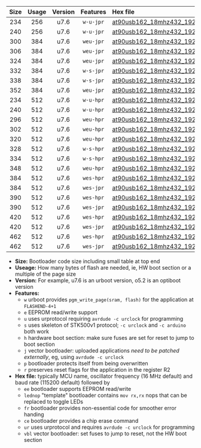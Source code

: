 |Size|Usage|Version|Features|Hex file|
|:-:|:-:|:-:|:-:|:--|
|234|256|u7.6|`w-u-jpr`|[at90usb162_18mhz432_19200bps_ur_vbl.hex](https://raw.githubusercontent.com/stefanrueger/urboot/main/at90usb162_18mhz432_19200bps_ur_vbl.hex)|
|240|256|u7.6|`w-u-jpr`|[at90usb162_18mhz432_19200bps_lednop_ur_vbl.hex](https://raw.githubusercontent.com/stefanrueger/urboot/main/at90usb162_18mhz432_19200bps_lednop_ur_vbl.hex)|
|300|384|u7.6|`weu-jpr`|[at90usb162_18mhz432_19200bps_ee_ur_vbl.hex](https://raw.githubusercontent.com/stefanrueger/urboot/main/at90usb162_18mhz432_19200bps_ee_ur_vbl.hex)|
|306|384|u7.6|`weu-jpr`|[at90usb162_18mhz432_19200bps_ee_lednop_ur_vbl.hex](https://raw.githubusercontent.com/stefanrueger/urboot/main/at90usb162_18mhz432_19200bps_ee_lednop_ur_vbl.hex)|
|324|384|u7.6|`weu-jpr`|[at90usb162_18mhz432_19200bps_ee_lednop_fr_ur_vbl.hex](https://raw.githubusercontent.com/stefanrueger/urboot/main/at90usb162_18mhz432_19200bps_ee_lednop_fr_ur_vbl.hex)|
|332|384|u7.6|`w-s-jpr`|[at90usb162_18mhz432_19200bps_vbl.hex](https://raw.githubusercontent.com/stefanrueger/urboot/main/at90usb162_18mhz432_19200bps_vbl.hex)|
|338|384|u7.6|`w-s-jpr`|[at90usb162_18mhz432_19200bps_lednop_vbl.hex](https://raw.githubusercontent.com/stefanrueger/urboot/main/at90usb162_18mhz432_19200bps_lednop_vbl.hex)|
|352|384|u7.6|`weu-jpr`|[at90usb162_18mhz432_19200bps_ee_lednop_fr_ce_ur_vbl.hex](https://raw.githubusercontent.com/stefanrueger/urboot/main/at90usb162_18mhz432_19200bps_ee_lednop_fr_ce_ur_vbl.hex)|
|234|512|u7.6|`w-u-hpr`|[at90usb162_18mhz432_19200bps_ur.hex](https://raw.githubusercontent.com/stefanrueger/urboot/main/at90usb162_18mhz432_19200bps_ur.hex)|
|240|512|u7.6|`w-u-hpr`|[at90usb162_18mhz432_19200bps_lednop_ur.hex](https://raw.githubusercontent.com/stefanrueger/urboot/main/at90usb162_18mhz432_19200bps_lednop_ur.hex)|
|296|512|u7.6|`weu-hpr`|[at90usb162_18mhz432_19200bps_ee_ur.hex](https://raw.githubusercontent.com/stefanrueger/urboot/main/at90usb162_18mhz432_19200bps_ee_ur.hex)|
|302|512|u7.6|`weu-hpr`|[at90usb162_18mhz432_19200bps_ee_lednop_ur.hex](https://raw.githubusercontent.com/stefanrueger/urboot/main/at90usb162_18mhz432_19200bps_ee_lednop_ur.hex)|
|320|512|u7.6|`weu-hpr`|[at90usb162_18mhz432_19200bps_ee_lednop_fr_ur.hex](https://raw.githubusercontent.com/stefanrueger/urboot/main/at90usb162_18mhz432_19200bps_ee_lednop_fr_ur.hex)|
|328|512|u7.6|`w-s-hpr`|[at90usb162_18mhz432_19200bps.hex](https://raw.githubusercontent.com/stefanrueger/urboot/main/at90usb162_18mhz432_19200bps.hex)|
|334|512|u7.6|`w-s-hpr`|[at90usb162_18mhz432_19200bps_lednop.hex](https://raw.githubusercontent.com/stefanrueger/urboot/main/at90usb162_18mhz432_19200bps_lednop.hex)|
|348|512|u7.6|`weu-hpr`|[at90usb162_18mhz432_19200bps_ee_lednop_fr_ce_ur.hex](https://raw.githubusercontent.com/stefanrueger/urboot/main/at90usb162_18mhz432_19200bps_ee_lednop_fr_ce_ur.hex)|
|384|512|u7.6|`wes-hpr`|[at90usb162_18mhz432_19200bps_ee.hex](https://raw.githubusercontent.com/stefanrueger/urboot/main/at90usb162_18mhz432_19200bps_ee.hex)|
|384|512|u7.6|`wes-jpr`|[at90usb162_18mhz432_19200bps_ee_vbl.hex](https://raw.githubusercontent.com/stefanrueger/urboot/main/at90usb162_18mhz432_19200bps_ee_vbl.hex)|
|390|512|u7.6|`wes-hpr`|[at90usb162_18mhz432_19200bps_ee_lednop.hex](https://raw.githubusercontent.com/stefanrueger/urboot/main/at90usb162_18mhz432_19200bps_ee_lednop.hex)|
|390|512|u7.6|`wes-jpr`|[at90usb162_18mhz432_19200bps_ee_lednop_vbl.hex](https://raw.githubusercontent.com/stefanrueger/urboot/main/at90usb162_18mhz432_19200bps_ee_lednop_vbl.hex)|
|420|512|u7.6|`wes-hpr`|[at90usb162_18mhz432_19200bps_ee_lednop_fr.hex](https://raw.githubusercontent.com/stefanrueger/urboot/main/at90usb162_18mhz432_19200bps_ee_lednop_fr.hex)|
|420|512|u7.6|`wes-jpr`|[at90usb162_18mhz432_19200bps_ee_lednop_fr_vbl.hex](https://raw.githubusercontent.com/stefanrueger/urboot/main/at90usb162_18mhz432_19200bps_ee_lednop_fr_vbl.hex)|
|462|512|u7.6|`wes-hpr`|[at90usb162_18mhz432_19200bps_ee_lednop_fr_ce.hex](https://raw.githubusercontent.com/stefanrueger/urboot/main/at90usb162_18mhz432_19200bps_ee_lednop_fr_ce.hex)|
|462|512|u7.6|`wes-jpr`|[at90usb162_18mhz432_19200bps_ee_lednop_fr_ce_vbl.hex](https://raw.githubusercontent.com/stefanrueger/urboot/main/at90usb162_18mhz432_19200bps_ee_lednop_fr_ce_vbl.hex)|

- **Size:** Bootloader code size including small table at top end
- **Useage:** How many bytes of flash are needed, ie, HW boot section or a multiple of the page size
- **Version:** For example, u7.6 is an urboot version, o5.2 is an optiboot version
- **Features:**
  + `w` urboot provides `pgm_write_page(sram, flash)` for the application at `FLASHEND-4+1`
  + `e` EEPROM read/write support
  + `u` uses urprotocol requiring `avrdude -c urclock` for programming
  + `s` uses skeleton of STK500v1 protocol; `-c urclock` and `-c arduino` both work
  + `h` hardware boot section: make sure fuses are set for reset to jump to boot section
  + `j` vector bootloader: uploaded applications *need to be patched externally*, eg, using `avrdude -c urclock`
  + `p` bootloader protects itself from being overwritten
  + `r` preserves reset flags for the application in the register R2
- **Hex file:** typically MCU name, oscillator frequency (16 MHz default) and baud rate (115200 default) followed by
  + `ee` bootloader supports EEPROM read/write
  + `lednop` "template" bootloader contains `mov rx,rx` nops that can be replaced to toggle LEDs
  + `fr` bootloader provides non-essential code for smoother error handing
  + `ce` bootloader provides a chip erase command
  + `ur` uses urprotocol and requires `avrdude -c urclock` for programming
  + `vbl` vector bootloader: set fuses to jump to reset, not the HW boot section
